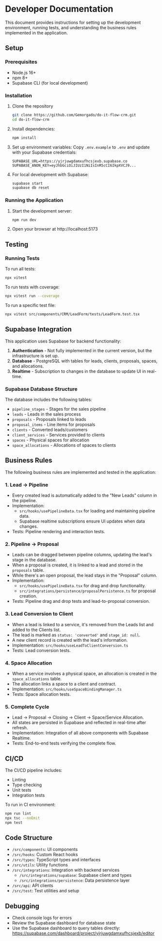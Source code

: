 
# Developer Documentation

This document provides instructions for setting up the development environment, running tests, and understanding the business rules implemented in the application.

## Setup

### Prerequisites
- Node.js 16+ 
- npm 8+
- Supabase CLI (for local development)

### Installation
1. Clone the repository
   ```bash
   git clone https://github.com/Gemorgado/do-it-flow-crm.git
   cd do-it-flow-crm
   ```

2. Install dependencies:
   ```bash
   npm install
   ```

3. Set up environment variables:
   Copy `.env.example` to `.env` and update with your Supabase credentials:
   ```
   SUPABASE_URL=https://yjrjuwgdamxufhcsjexb.supabase.co
   SUPABASE_ANON_KEY=eyJhbGciOiJIUzI1NiIsInR5cCI6IkpXVCJ9...
   ```

4. For local development with Supabase:
   ```bash
   supabase start
   supabase db reset
   ```

### Running the Application
1. Start the development server:
   ```bash
   npm run dev
   ```
2. Open your browser at http://localhost:5173

## Testing

### Running Tests
To run all tests:
```bash
npx vitest
```

To run tests with coverage:
```bash
npx vitest run --coverage
```

To run a specific test file:
```bash
npx vitest src/components/CRM/LeadForm/tests/LeadForm.test.tsx
```

## Supabase Integration

This application uses Supabase for backend functionality:

1. **Authentication** - Not fully implemented in the current version, but the infrastructure is set up.
2. **Database** - PostgreSQL with tables for leads, clients, proposals, spaces, and allocations.
3. **Realtime** - Subscription to changes in the database to update UI in real-time.

### Supabase Database Structure

The database includes the following tables:
- `pipeline_stages` - Stages for the sales pipeline
- `leads` - Leads in the sales process
- `proposals` - Proposals linked to leads
- `proposal_items` - Line items for proposals
- `clients` - Converted leads/customers
- `client_services` - Services provided to clients
- `spaces` - Physical spaces for allocation
- `space_allocations` - Allocations of spaces to clients

## Business Rules

The following business rules are implemented and tested in the application:

### 1. Lead → Pipeline
- Every created lead is automatically added to the "New Leads" column in the pipeline.
- Implementation: 
  - `src/hooks/usePipelineData.tsx` for loading and maintaining pipeline data.
  - Supabase realtime subscriptions ensure UI updates when data changes.
- Tests: Pipeline rendering and interaction tests.

### 2. Pipeline → Proposal
- Leads can be dragged between pipeline columns, updating the lead's stage in the database.
- When a proposal is created, it is linked to a lead and stored in the `proposals` table.
- While there's an open proposal, the lead stays in the "Proposal" column.
- Implementation: 
  - `src/hooks/usePipelineData.tsx` for drag and drop functionality.
  - `src/integrations/persistence/proposalPersistence.ts` for proposal creation.
- Tests: Pipeline drag and drop tests and lead-to-proposal conversion.

### 3. Lead Conversion to Client
- When a lead is linked to a service, it's removed from the Leads list and added to the Clients list.
- The lead is marked as `status: 'converted'` and `stage_id: null`.
- A new client record is created with the lead's information.
- Implementation: `src/hooks/useLeadToClientConversion.ts`
- Tests: Lead conversion tests.

### 4. Space Allocation
- When a service involves a physical space, an allocation is created in the `space_allocations` table.
- The allocation links a space to a client and contract.
- Implementation: `src/hooks/useSpaceBindingManager.ts`
- Tests: Space allocation tests.

### 5. Complete Cycle
- Lead → Proposal → Closing → Client → Space/Service Allocation.
- All states are persisted in Supabase and reflected in real-time after refresh.
- Implementation: Integration of all above components with Supabase Realtime.
- Tests: End-to-end tests verifying the complete flow.

## CI/CD

The CI/CD pipeline includes:
- Linting
- Type checking
- Unit tests
- Integration tests

To run in CI environment:
```bash
npm run lint
npx tsc --noEmit
npm test
```

## Code Structure

- `/src/components`: UI components
- `/src/hooks`: Custom React hooks
- `/src/types`: TypeScript types and interfaces
- `/src/utils`: Utility functions
- `/src/integrations`: Integration with backend services
  - `/src/integrations/supabase`: Supabase client and types
  - `/src/integrations/persistence`: Data persistence layer
- `/src/api`: API clients
- `/src/test`: Test utilities and setup

## Debugging

- Check console logs for errors
- Review the Supabase dashboard for database state
- Use the Supabase dashboard to query tables directly:
  https://supabase.com/dashboard/project/yjrjuwgdamxufhcsjexb/editor
